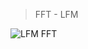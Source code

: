 >FFT - LFM

![LFM FFT](https://github.com/Joyal-babu/matlab_basics/assets/123290522/bd7cb13f-2c03-4da5-b798-476ec398e674)
